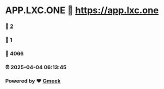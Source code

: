 # APP.LXC.ONE :link: https://app.lxc.one 
### :page_facing_up: [2](https://app.lxc.one/tag.html) 
### :speech_balloon: 1 
### :hibiscus: 4066 
### :alarm_clock: 2025-04-04 06:13:45 
### Powered by :heart: [Gmeek](https://github.com/Meekdai/Gmeek)
